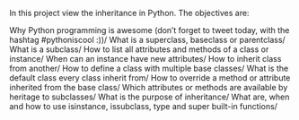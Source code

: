In this project view the inheritance in Python. The objectives are:

Why Python programming is awesome (don’t forget to tweet today, with the hashtag #pythoniscool :))/
What is a superclass, baseclass or parentclass/
What is a subclass/
How to list all attributes and methods of a class or instance/
When can an instance have new attributes/
How to inherit class from another/
How to define a class with multiple base classes/
What is the default class every class inherit from/
How to override a method or attribute inherited from the base class/
Which attributes or methods are available by heritage to subclasses/
What is the purpose of inheritance/
What are, when and how to use isinstance, issubclass, type and super built-in functions/